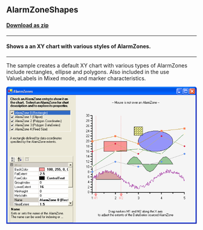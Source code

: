 ## AlarmZoneShapes
#### [Download as zip](https://grapecity.github.io/DownGit/#/home?url=https://github.com/GrapeCity/ComponentOne-WinForms-Samples/tree/master/NetFramework\Charts\CS\AlarmZoneShapes)
____
#### Shows a an XY chart with various styles of AlarmZones.
____
The sample creates a default XY chart with various types of AlarmZones include rectangles, ellipse and polygons. Also included in the use ValueLabels in Mixed mode, and marker characteristics.

![screenshot](screenshot.png)
